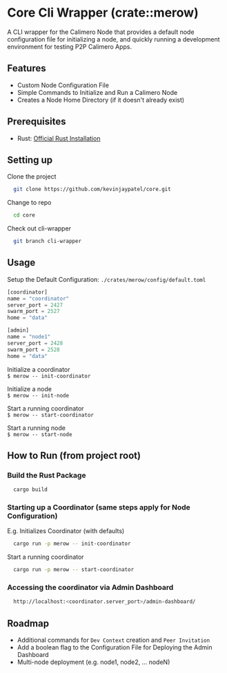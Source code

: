 # Core Cli Wrapper (crate::merow) 

A CLI wrapper for the Calimero Node that provides a default node configuration file for initializing a node, and quickly running a development environment for testing P2P Calimero Apps. 

## Features

- Custom Node Configuration File 
- Simple Commands to Initialize and Run a Calimero Node 
- Creates a Node Home Directory (if it doesn't already exist)

## Prerequisites
- Rust:  [Official Rust Installation](https://www.rust-lang.org/tools/install)

## Setting up
Clone the project

```bash
  git clone https://github.com/kevinjaypatel/core.git 
```

Change to repo  

```bash
  cd core 
```

Check out cli-wrapper
```bash
  git branch cli-wrapper
```

## Usage

Setup the Default Configuration:  `./crates/merow/config/default.toml` 

```javascript
[coordinator]
name = "coordinator" 
server_port = 2427
swarm_port = 2527
home = "data"

[admin] 
name = "node1" 
server_port = 2428 
swarm_port = 2528
home = "data"
```

Initialize a coordinator   
`$ merow -- init-coordinator` 

Initialize a node   
`$ merow -- init-node` 

Start a running coordinator   
`$ merow -- start-coordinator` 

Start a running node   
`$ merow -- start-node` 


## How to Run (from project root)

### Build the Rust Package
```bash
  cargo build 
```

### Starting up  a Coordinator (same steps apply for Node Configuration)
E.g. Initializes Coordinator (with defaults) 
```bash
  cargo run -p merow -- init-coordinator 
```

Start a running coordinator 
```bash
  cargo run -p merow -- start-coordinator 
```

### Accessing the coordinator via Admin Dashboard
```bash
  http://localhost:<coordinator.server_port>/admin-dashboard/
```

## Roadmap

- Additional commands for `Dev Context` creation and `Peer Invitation`
- Add a boolean flag to the Configuration File for Deploying the Admin Dashboard 
- Multi-node deployment (e.g. node1, node2, ... nodeN)
